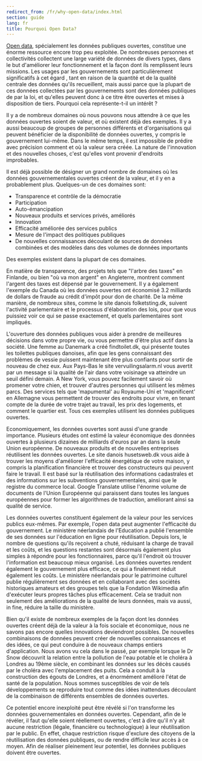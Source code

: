 ```yaml
---
redirect_from: /fr/why-open-data/index.html
section: guide
lang: fr
title: Pourquoi Open Data?
---
```


[Open data](/glossary/fr/terms/open-data/), spécialement les données publiques ouvertes, constitue une énorme ressource encore trop peu exploitée. De nombreuses personnes et collectivités collectent une large variété de données de divers types, dans le but d'améliorer leur fonctionnement et la façon dont ils remplissent leurs missions. Les usages par les gouvernements sont particulièrement significatifs à cet égard , tant en raison de la quantité et de la qualité centrale des données qu'ils recueillent, mais aussi parce que la plupart de ces données collectées par les gouvernements sont des données publiques de par la loi, et qu'elles peuvent donc à ce titre être ouvertes et mises à disposition de tiers. 
Pourquoi cela représente-t-il un intérêt ?

Il y a de nombreux domaines où nous pouvons nous attendre à ce que les données ouvertes soient de valeur, et où existent déjà des exemples. Il y a aussi beaucoup de groupes de personnes différents et d'organisations qui peuvent bénéficier de la disponibilité de données ouvertes, y compris le gouvernement lui-même. Dans le même temps, il est impossible de prédire avec précision comment et où la valeur sera créée. La nature de l'innovation et des nouvelles choses, c'est qu'elles vont provenir d'endroits improbables.

Il est déjà possible de désigner un grand nombre de domaines où les données gouvernementales ouvertes créent de la valeur, et il y en a probablement plus. Quelques-un de ces domaines sont:

*  Transparence et contrôle de la démocratie
* Participation 
* Auto-émancipation
* Nouveaux produits et services privés, améliorés
* Innovation
* Efficacité améliorée des services publics
* Mesure de l'impact des politiques publiques
* De nouvelles connaissances découlant de sources de données combinées et des modèles dans des volumes de données importants

Des exemples existent dans la plupart de ces domaines.

En matière de transparence, des projets tels que "l'arbre des taxes" en Finlande, ou bien "où va mon argent" en Angleterre, montrent comment l'argent des taxes est dépensé par le gouvernement. Il y a également l'exemple du Canada où les données ouvertes ont économisé 3.2 milliards de dollars de fraude au crédit d'impôt pour don de charité. De la même manière, de nombreux sites, comme le site danois folketsting.dk, suivent l'activité parlementaire et le processus d'élaboration des lois, pour que vous puissiez voir ce qui se passe exactement, et quels parlementaires sont impliqués.

L'ouverture des données publiques vous aider à prendre de meilleures décisions dans votre propre vie, ou vous permettre d'être plus actif dans la société. Une femme au Danemark a créé findtoilet.dk, qui présente toutes les toilettes publiques danoises, afin que les gens connaissant des problèmes de vessie puissent maintenant être plus confiants pour sortir de nouveau de chez eux. Aux Pays-Bas le site vervuilingsalarm.nl vous avertit par un message si la qualité de l'air dans votre voisinage va atteindre un seuil défini demain. A New York, vous pouvez facilement savoir où promener votre chien, et trouver d'autres personnes qui utilisent les mêmes parcs. Des services tels que 'mapumental' au Royaume-Uni et 'mapnificent' en Allemagne vous permettent de trouver des endroits pour vivre, en tenant compte de la durée de votre trajet au travail, les prix des logements, et comment le quartier est. Tous ces exemples utilisent les données publiques ouvertes.

Economiquement, les données ouvertes sont aussi d'une grande importance. Plusieurs études ont estimé la valeur économique des données ouvertes à plusieurs dizaines de milliards d'euros par an dans la seule Union européenne. De nouveaux produits et de nouvelles entreprises réutilisent les données ouvertes. Le site danois husetsweb.dk vous aide à trouver les moyens d'améliorer l'efficacité énergétique de votre maison, y compris la planification financière et trouver des constructeurs qui peuvent faire le travail. Il est basé sur la réutilisation des informations cadastrales et des informations sur les subventions gouvernementales, ainsi que le registre du commerce local. Google Translate utilise l'énorme volume de documents de l'Union Européenne qui paraissent dans toutes les langues européennes pour former les algorithmes de traduction, améliorant ainsi sa qualité de service.

Les données ouvertes constituent également de la valeur pour les services publics eux-mêmes. Par exemple, l'open data peut augmenter l'efficacité du gouvernement. Le ministère néerlandais de l'Education a publié l'ensemble de ses données sur l'éducation en ligne pour réutilisation. Depuis lors, le nombre de questions qu'ils reçoivent a chuté, réduisant la charge de travail et les coûts, et les questions restantes sont désormais également plus simples à répondre pour les fonctionnaires, parce qu'il l'endroit où trouver l'information est beaucoup mieux organisé. Les données ouvertes rendent également le gouvernement plus efficace, ce qui a finalement réduit également les coûts. Le ministère néerlandais pour le patrimoine culturel publie régulièrement ses données et en collaborant avec des sociétés historiques amateurs et des groupes tels que la Fondation Wikimedia afin d'exécuter leurs propres tâches plus efficacement. Cela se traduit non seulement des améliorations de la qualité de leurs données, mais va aussi, in fine, réduire la taille du ministère.

Bien qu'il existe de nombreux exemples de la façon dont les données ouvertes créent déjà de la valeur à la fois sociale et économique, nous ne savons pas encore quelles innovations deviendront possibles. De nouvelles combinaisons de données peuvent créer de nouvelles connaissances et des idées, ce qui peut conduire à de nouveaux champs entiers d'application. Nous avons vu cela dans le passé, par exemple lorsque le Dr Snow découvrit la relation entre la pollution de l'eau potable et le choléra à Londres au 19ème siècle, en combinant les données sur les décès causés par le choléra avec l'emplacement des puits. Cela a conduit à la construction des égouts de Londres, et a énormément amélioré l'état de santé de la population. Nous sommes susceptibles de voir de tels développements se reproduire tout comme des idées inattendues découlant de la combinaison de différents ensembles de données ouvertes.

Ce potentiel encore inexploité peut être révélé si l'on transforme les données gouvernementales en données ouvertes. Cependant, afin de le révéler, il faut qu'elle soient réellement ouvertes, c'est à dire qu'il n'y ait aucune restriction (légale, financière ou technologique) à leur réutilisation par le public. En effet, chaque restriction risque d'exclure des citoyens de la réutilisation des données publiques, ou de rendre difficile leur accès à ce moyen. Afin de réaliser pleinement leur potentiel, les données publiques doivent être ouvertes.
